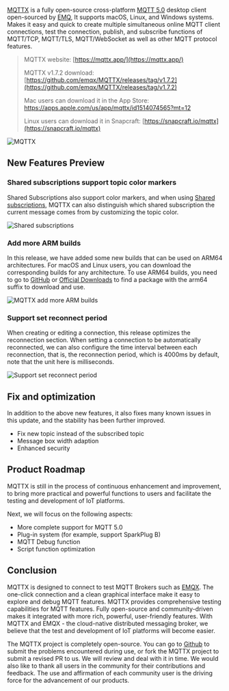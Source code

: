 [MQTTX](https://mqttx.app/) is a fully open-source cross-platform [MQTT 5.0](https://www.emqx.com/en/mqtt/mqtt5) desktop client open-sourced by [EMQ](https://www.emqx.com/en), It supports macOS, Linux, and Windows systems. Makes it easy and quick to create multiple simultaneous online MQTT client connections, test the connection, publish, and subscribe functions of MQTT/TCP, MQTT/TLS, MQTT/WebSocket as well as other MQTT protocol features.

> MQTTX website: [https://mqttx.app/](https://mqttx.app/)
>
> MQTTX v1.7.2 download: [https://github.com/emqx/MQTTX/releases/tag/v1.7.2](https://github.com/emqx/MQTTX/releases/tag/v1.7.2)
>
> Mac users can download it in the App Store: [https://apps.apple.com/us/app/mqttx/id1514074565?mt=12 ](https://apps.apple.com/us/app/mqttx/id1514074565?mt=12)
>
> Linux users can download it in Snapcraft: [https://snapcraft.io/mqttx](https://snapcraft.io/mqttx)

![MQTTX](https://assets.emqx.com/images/cf2e677ede2b5fd5eb7aece9c88c68d0.png)

## New Features Preview

### Shared subscriptions support topic color markers

Shared Subscriptions also support color markers, and when using [Shared subscriptions](https://www.emqx.com/en/blog/introduction-to-mqtt5-protocol-shared-subscription), MQTTX can also distinguish which shared subscription the current message comes from by customizing the topic color.

![Shared subscriptions](https://assets.emqx.com/images/1624a13546e46f143d02d2ebe608c580.png)

### Add more ARM builds

In this release, we have added some new builds that can be used on ARM64 architectures. For macOS and Linux users, you can download the corresponding builds for any architecture. To use ARM64 builds, you need to go to [GitHub](https://github.com/emqx/MQTTX/releases/tag/v1.7.2) or [Official Downloads](https://www.emqx.com/en/downloads/MQTTX/v1.7.2) to find a package with the arm64 suffix to download and use.

![MQTTX add more ARM builds](https://assets.emqx.com/images/769872da8aba8f6d15f8a4204c38b98f.png)


### Support set reconnect period

When creating or editing a connection, this release optimizes the reconnection section. When setting a connection to be automatically reconnected, we can also configure the time interval between each reconnection, that is, the reconnection period, which is 4000ms by default, note that the unit here is milliseconds.

![Support set reconnect period](https://assets.emqx.com/images/877a23bc42e70c28cd932e04fecbf4d4.png)
 

## Fix and optimization

In addition to the above new features, it also fixes many known issues in this update, and the stability has been further improved.

- Fix new topic instead of the subscribed topic
- Message box width adaption
- Enhanced security

## Product Roadmap

MQTTX is still in the process of continuous enhancement and improvement, to bring more practical and powerful functions to users and facilitate the testing and development of IoT platforms.

Next, we will focus on the following aspects:

- More complete support for MQTT 5.0
- Plug-in system (for example, support SparkPlug B)
- MQTT Debug function
- Script function optimization

## Conclusion

MQTTX is designed to connect to test MQTT Brokers such as [EMQX](https://www.emqx.io). The one-click connection and a clean graphical interface make it easy to explore and debug MQTT features. MQTTX provides comprehensive testing capabilities for MQTT features. Fully open-source and community-driven makes it integrated with more rich, powerful, user-friendly features. With MQTTX and EMQX - the cloud-native distributed messaging broker, we believe that the test and development of IoT platforms will become easier.

The MQTTX project is completely open-source. You can go to [Github](https://github.com/emqx/MQTTX/issues?q=is%3Aissue+is%3Aopen+sort%3Aupdated-desc) to submit the problems encountered during use, or fork the MQTTX project to submit a revised PR to us. We will review and deal with it in time. We would also like to thank all users in the community for their contributions and feedback. The use and affirmation of each community user is the driving force for the advancement of our products.
